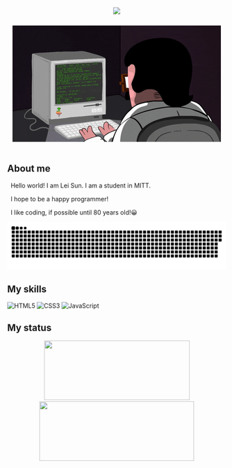 <!-- 动态打字效果 -->
<h1 align="center">
  <a>
    <img src="https://readme-typing-svg.herokuapp.com/?lines=console.log(%22Hello%2C%20World!%22);&center=true&size=27">
  </a>
</h1>

<!-- 敲代码的图片 -->
<div align="center" ><img order-radius="100px" src="https://github.com/sunlei2007/sunlei2007/blob/main/68747470733a2f2f63646e2e6a7364656c6976722e6e65742f67682f73756e3032323553554e2f70686f746f732f696d616765732f3230323130383330303031393535362e676966.gif"/></div>
<br>

 
##  About me

<p>&nbsp;&nbsp;Hello world! I am Lei Sun. I am a student in MITT.</p>
<p>&nbsp;&nbsp;I hope to be a happy programmer!
<p>&nbsp;&nbsp;I like coding, if possible until 80 years old!😀</p> 
 
<div align="center"><img src="https://github.com/sunlei2007/sunlei2007/blob/main/github-contribution-grid-snake.svg" /></div>

##  My skills

![HTML5](https://img.shields.io/badge/-HTML5-E34F26?style=flat-square&logo=html5&logoColor=white)
![CSS3](https://img.shields.io/badge/-CSS3-1572B6?style=flat-square&logo=css3)
![JavaScript](https://img.shields.io/badge/-JavaScript-oringe?style=flat-square&logo=javascript)

##  My status
<!-- GitHub数据统计 -->
<div align="center">
  <img height="137px" width="335px" src="https://github-readme-stats.vercel.app/api?username=sunlei2007&hide_title=true&hide_border=true&show_icons=trueline_height=21&text_color=000&icon_color=000&bg_color=0,ea6161,ffc64d,fffc4d,52fa5a&theme=graywhite" />
  <img height="137px" width="356px" src="https://github-readme-stats.vercel.app/api/top-langs/?username=sunlei2007&hide_title=true&hide_border=true&layout=compact&langs_count=6&text_color=000&icon_color=fff&bg_color=0,52fa5a,4dfcff,c64dff&theme=graywhite" />
</div>


